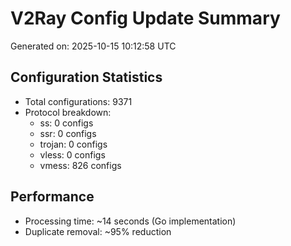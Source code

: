 # V2Ray Config Update Summary
Generated on: 2025-10-15 10:12:58 UTC

## Configuration Statistics
- Total configurations: 9371
- Protocol breakdown:
  - ss: 0 configs
  - ssr: 0 configs
  - trojan: 0 configs
  - vless: 0 configs
  - vmess: 826 configs

## Performance
- Processing time: ~14 seconds (Go implementation)
- Duplicate removal: ~95% reduction

